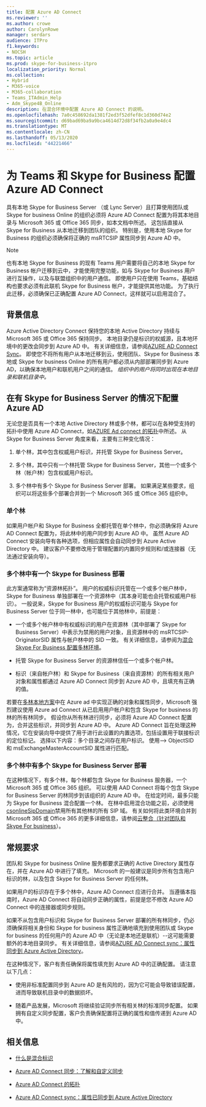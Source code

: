 ```yaml
---
title: 配置 Azure AD Connect
ms.reviewer: ''
ms.author: crowe
author: CarolynRowe
manager: serdars
audience: ITPro
f1.keywords:
- NOCSH
ms.topic: article
ms.prod: skype-for-business-itpro
localization_priority: Normal
ms.collection:
- Hybrid
- M365-voice
- M365-collaboration
- Teams_ITAdmin_Help
- Adm_Skype4B_Online
description: 在混合环境中配置 Azure AD Connect 的说明。
ms.openlocfilehash: 7a0c458692da1381f2ed3f52dfef8c1d360d74e2
ms.sourcegitcommit: d69bad69ba9a9bca4614d72d8f34fb2a0a9e4dc4
ms.translationtype: MT
ms.contentlocale: zh-CN
ms.lasthandoff: 05/13/2020
ms.locfileid: "44221466"
---
```

# <a name="configure-azure-ad-connect-for-teams-and-skype-for-business"></a>为 Teams 和 Skype for Business 配置 Azure AD Connect
 
具有本地 Skype for Business Server （或 Lync Server）且打算使用团队或 Skype for business Online 的组织必须将 Azure AD Connect 配置为将其本地目录与 Microsoft 365 或 Office 365 同步，如本文档中所述。  这包括直接从 Skype for Business 从本地迁移到团队的组织。 特别是，使用本地 Skype for Business 的组织必须确保将正确的 msRTCSIP 属性同步到 Azure AD 中。 

> [!NOTE]
> 也有本地 Skype for Business 的现有 Teams 用户需要将自己的本地 Skype for Business 帐户迁移到云中，才能使用完整功能，如与 Skype for Business 用户进行互操作，以及与联盟组织中的用户通信。 即使用户只在使用 Teams，基础结构也要求必须有此联机 Skype for Business 帐户，才能提供其他功能。  为了执行此迁移，必须确保已正确配置 Azure AD Connect，这样就可以启用混合了。
 

## <a name="background-information"></a>背景信息

Azure Active Directory Connect 保持您的本地 Active Directory 持续与 Microsoft 365 或 Office 365 保持同步。  本地目录仍是标识的权威源，且本地环境中的更改会同步到 Azure AD 中。 有关详细信息，请参阅[AZURE AD Connect Sync](https://docs.microsoft.com/azure/active-directory/hybrid/how-to-connect-sync-whatis)。 即使您不将所有用户从本地迁移到云，使用团队、Skype for Business 本地或 Skype for business Online 的所有用户都必须从内部部署同步到 Azure AD，以确保本地用户和联机用户之间的通信。 *组织中的用户将同时出现在本地目录和联机目录中。*


## <a name="configuring-azure-ad-when-you-have-skype-for-business-server"></a>在有 Skype for Business Server 的情况下配置 Azure AD 

无论您是否具有一个本地 Active Directory 林或多个林，都可以在各种受支持的拓扑中使用 Azure AD Connect，如[AZURE Ad connect 的拓扑](https://docs.microsoft.com/azure/active-directory/hybrid/plan-connect-topologies)中所述。  从 Skype for Business Server 角度来看，主要有三种变化情况： 

1. 单个林，其中包含权威用户标识，并托管 Skype for Business Server。 

2. 多个林，其中只有一个林托管 Skype for Business Server，其他一个或多个林（帐户林）包含权威用户标识。 

3. 多个林中有多个 Skype for Business Server 部署。 如果满足某些要求，组织可以将这些多个部署合并到一个 Microsoft 365 或 Office 365 组织中。

### <a name="single-forest"></a>单个林 

如果用户帐户和 Skype for Business 全都托管在单个林中，你必须确保将 Azure AD Connect 配置为，将此林中的用户同步到 Azure AD 中。  虽然 Azure AD Connect 安装向导有各种选项，但相应属性会自动同步到 Azure Active Directory 中。 建议客户不要修改用于管理配置的内置同步规则和/或连接器（无法通过安装向导）。  

### <a name="multiple-forests-with-one-skype-for-business-deployment"></a>多个林中有一个 Skype for Business 部署 

此方案通常称为“资源林拓扑”。 用户的权威标识托管在一个或多个帐户林中，Skype for Business 单独部署在一个资源林中（其本身可能也会托管权威用户标识）。 一般说来，Skype for Business 用户的权威标识可能与 Skype for Business Server 位于同一林中，也可能位于其他林中，前提是： 

- 一个或多个帐户林中有权威标识的用户在资源林（其中部署了 Skype for Business Server）中表示为禁用的用户对象，且资源林中的 msRTCSIP-OriginatorSID 属性与帐户林中的 SID 一致。 有关详细信息，请参阅为[混合 Skype For Business 配置多林环境](configure-a-multi-forest-environment-for-hybrid.md)。

- 托管 Skype for Business Server 的资源林信任一个或多个帐户林。  

- 标识（来自帐户林）和 Skype for Business（来自资源林）的所有相关用户对象和属性都通过 Azure AD Connect 同步到 Azure AD 中，且填充有正确的值。  

 若要在[多林本地方案](configure-a-multi-forest-environment-for-hybrid.md)中在 Azure ad 中实现正确的对象和属性同步，Microsoft 强烈建议使用 Azure ad Connect 从已启用用户帐户和包含 Skype for business 的林的所有林同步。  假设你从所有林进行同步，必须将 Azure AD Connect 配置为，合并这些标识，并同步到 Azure AD 中。 Azure AD Connect 旨在处理这种情况，它在安装向导中提供了用于进行此设置的内置选项，包括设置用于联接标识的定位标记。  选择以下内容：多个目录之间存在用户标识。 使用--> ObjectSID 和 msExchangeMasterAccountSID 属性进行匹配。


### <a name="multiple-skype-for-business-server-deployments-in-multiple-forests"></a>多个林中有多个 Skype for Business Server 部署 

在这种情况下，有多个林，每个林都包含 Skype for Business 服务器，一个 Microsoft 365 或 Office 365 组织。  可以使用 AAD Connect 将每个包含 Skype for Business Server 的林同步到该组织的 Azure AD 中。 在给定时间，最多只能为 Skype for Business 混合配置一个林。 在林中启用混合功能之前，必须使用[csonlineSipDomain](https://docs.microsoft.com/powershell/module/skype/disable-csonlinesipdomain)禁用所有其他林的所有 SIP 域。 有关如何将此类环境合并到 Microsoft 365 或 Office 365 的更多详细信息，请参阅[云整合（针对团队和 Skype For business](cloud-consolidation.md)）。

## <a name="general-requirements"></a>常规要求 

团队和 Skype for business Online 服务都要求正确的 Active Directory 属性存在，并在 Azure AD 中进行了填充。  Microsoft 的一般建议是同步所有包含用户标识的林，以及包含 Skype for Business Server 的任何林。

 如果用户的标识存在于多个林中，Azure AD Connect 应进行合并。 当遵循本指南时，Azure AD Connect 将自动同步正确的属性，前提是您不修改 Azure AD Connect 中的连接器或同步规则。 
  
如果不从包含用户标识和 Skype for Business Server 部署的所有林同步，仍必须确保将相关身份和 Skype for business 属性正确地填充到使用团队或 Skype for business 的任何用户的 Azure AD 中（无论是本地还是联机）--这可能需要额外的本地目录同步。 有关详细信息，请参阅[AZURE AD Connect sync：属性同步到 Azure Active Directory](https://docs.microsoft.com/azure/active-directory/hybrid/reference-connect-sync-attributes-synchronized)。

在这种情况下，客户有责任确保将属性填充到 Azure AD 中的正确配置。 请注意以下几点： 

- 使用非标准配置同步到 Azure AD 是有风险的，因为它可能会导致错误配置，进而导致联机目录中的数据损坏。

- 随着产品发展，Microsoft 将继续验证同步所有相关林的标准同步配置。 如果拥有自定义同步配置，客户负责确保配置将正确的属性和值传递到 Azure AD 中。 

## <a name="related-information"></a>相关信息

- [什么是混合标识](https://docs.microsoft.com/azure/active-directory/hybrid/whatis-hybrid-identity)

- [Azure AD Connect 同步：了解和自定义同步](https://docs.microsoft.com/azure/active-directory/hybrid/how-to-connect-sync-whatis)

- [Azure AD Connect 的拓扑](https://docs.microsoft.com/azure/active-directory/hybrid/plan-connect-topologies)

- [Azure AD Connect sync：属性已同步到 Azure Active Directory](https://docs.microsoft.com/azure/active-directory/hybrid/reference-connect-sync-attributes-synchronized)
